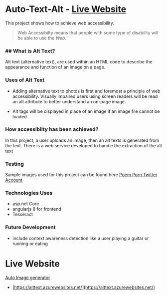 
# Auto-Text-Alt - [Live Website](https://alttext.azurewebsites.net/)

This project shows how to achieve web accessibility.
>Web Accessibilty means that people with some type of disability will be able to use the _Web_.
### ## What is Alt Text?
Alt text (alternative text), are used within an HTML code to describe the appearance and function of an image on a page.
### Uses of Alt Text
- Adding alternative text to photos is first and foremost a principle of web accessibility. Visually impaired users using screen readers will be read an alt attribute to better understand an on-page image.

-  Alt tags will be displayed in place of an image if an image file cannot be loaded.

### How accessibilty has been achieved?
In this project, a user uploads an image, then an alt texts is generated from the text. There is a web service developed to handle the extraction of the alt text
### Testing
Sample images used for this project can be found here [Poem Porn Twitter Account](https://twitter.com/PoemPorns)
### Technologies Uses
- asp.net Core
- angularjs 8 for frontend
-  Tesseract

### Future Development
- include context awareness detection like a user playing a guitar or running or eating

# Live Website
[Auto Image generator]([https://alttext.azurewebsites.net/](https://alttext.azurewebsites.net/))

- [https://alttext.azurewebsites.net/](https://alttext.azurewebsites.net/)

